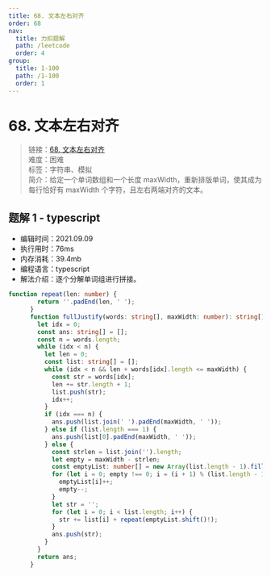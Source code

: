 ```yaml
---
title: 68. 文本左右对齐
order: 68
nav:
  title: 力扣题解
  path: /leetcode
  order: 4
group:
  title: 1-100
  path: /1-100
  order: 1
---
```


# 68. 文本左右对齐
    
> 链接：[68. 文本左右对齐](https://leetcode-cn.com/problems/text-justification/)  
> 难度：困难  
> 标签：字符串、模拟  
> 简介：给定一个单词数组和一个长度 maxWidth，重新排版单词，使其成为每行恰好有 maxWidth 个字符，且左右两端对齐的文本。
      
## 题解 1 - typescript
- 编辑时间：2021.09.09
- 执行用时：76ms
- 内存消耗：39.4mb
- 编程语言：typescript
- 解法介绍：逐个分解单词组进行拼接。
```typescript
function repeat(len: number) {
        return ''.padEnd(len, ' ');
      }
      function fullJustify(words: string[], maxWidth: number): string[] {
        let idx = 0;
        const ans: string[] = [];
        const n = words.length;
        while (idx < n) {
          let len = 0;
          const list: string[] = [];
          while (idx < n && len + words[idx].length <= maxWidth) {
            const str = words[idx];
            len += str.length + 1;
            list.push(str);
            idx++;
          }
          if (idx === n) {
            ans.push(list.join(' ').padEnd(maxWidth, ' '));
          } else if (list.length === 1) {
            ans.push(list[0].padEnd(maxWidth, ' '));
          } else {
            const strlen = list.join('').length;
            let empty = maxWidth - strlen;
            const emptyList: number[] = new Array(list.length - 1).fill(0);
            for (let i = 0; empty !== 0; i = (i + 1) % (list.length - 1)) {
              emptyList[i]++;
              empty--;
            }
            let str = '';
            for (let i = 0; i < list.length; i++) {
              str += list[i] + repeat(emptyList.shift()!);
            }
            ans.push(str);
          }
        }
        return ans;
      }
```

      